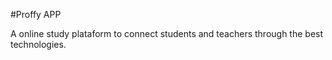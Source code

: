 #Proffy APP

A online study plataform to connect students and teachers through the best technologies.
